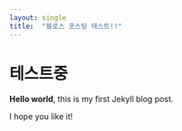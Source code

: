 ```yaml
---
layout: single
title:  "블로스 포스팅 테스트!!"
---
```


# 테스트중

**Hello world**, this is my first Jekyll blog post.

I hope you like it!
